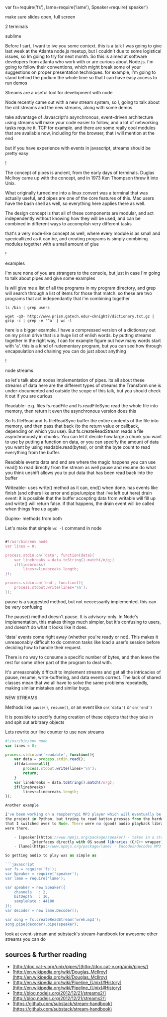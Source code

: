 var fs=require('fs'), lame=require('lame'), Speaker=require('speaker')

make sure slides open, full screen

2 terminals

sublime

Before I sart, I want to ive you some context. this is a talk I was going to give last week
at the Atlanta node.js meetup, but i couldn't due to some logistical issues, so Im going
to try for next month. So this is aimed at software developers from atlanta who work with
or are curious about Node.js. I'm going to follow their conventions, which might break some
of your suggestions on proper presentation techniques. for example, I'm going to stand behind
the podium the whole time so that I can have easy access to run demos

Streams
are a useful tool for development with node

Node recently came out with a new stream system, so I, going to talk about the old streams
and the new streams, along with some demos

take advantage of Javascript's asynchronous, event-driven architecture
using streams will make your code easier to follow, and a lot of networking tasks
require it. TCP for example. and there are some really cool modules that are available
now, including for the browser, that i will mention at the end


but if you have experience with events in javascript, streams should be pretty easy

!

The concept of pipes is ancient, from the early days of terminals. Duglas McIlroy
came up with the concept, and in 1973 Ken Thompson threw it into Unix.

What originally turned me into a linux convert was a terminal that was actually
useful, and pipes are one of the core features of this. Mac users have the bash
shell as well, so everything here applies there as well.

The design concept is that all of these components are modular, and act
independently without knowing how they will be used, and  can be combined
in different ways to accomplish very different tasks

that's a very node-like concept as well, where every module is as small and specicallized
as it can be, and creating programs is simply combining modules together with a small amount
of glue

!

examples

I'm sure none of you are strangers to the console, but just in case I'm going to talk about pipes
and give some examples

ls will give me a list of all the programs in my program directory, and grep will search through a
list of items for those that match. so these are two programs that act independantly that i'm
combining together

    ls /bin | grep users

    wget -qO- http://www.prism.gatech.edu/~cknight7/dictionary.txt.gz | gzip -c | grep -e '^a' | wc -l 

here is a bigger example. I have a compressed version of a dictionary out on my prism drive that is a 
huge list of enlish words. by putting streams together in the right way, I can for example figure out
how many words start with 'a'. this is a kind of rudementary program, but you can see how through
encapsulation and chaining you can do just about anything

!

node streams

so let's talk about nodes implementation of pipes.
its all about these streams of data
here are the different types of streams
the Transform one is under-documented and outside the scope of this talk, but you should check it
out if you are curious

Readable- e.g. files
fs.readFile and fs.readFileSync read the whole file into memory, then return it
even the asynchronous version does this

So fs.fileRead and fs.fileReadSync buffer the entire contents of the file into memory, and then pass that
back (to the return value or callback, depending on which you use). But fs.createReadStream reads a file
asynchronously in chunks. You can let it decide how large a chunk you want to use by putting a function
on data, or you can specify the amount of data you want by using readable.read(bytes), or omit the byte
count to read everything from the buffer. 

Readable
events data and end are where the magic happens
you can use read() to read directly from the stream as well
pause and resume do what you think
unshift allows you to put data that has been read back into the buffer

Writeable-
uses write() method as it can, end() when done.
has events like finish (and others like error and pipe/unpipe that i've left out here)
drain event: it is possible that the buffer accepting data from writable will fill up
and write() will return false. if that happens, the drain event will be called when things
free up again

Duplex- methods from both 


Let's make that simple `wc -l` command in node

```javascript

#!/usr/bin/env node
var lines = 0;

process.stdin.on('data', function(data){
    var linebreaks = data.toString().match(/n/g;)
    if(linebreaks)
        lines+=linebreaks.length;
});

process.stdin.on('end', function(){
    process.stdout.write(lines+'\n');
});

```


pause is a suggested method, but not neccessarily implemented. this can be very confusing


The pause() method doesn't pause. It is advisory-only. In Node's implementation,
this makes things much simpler, but it's confusing to users, and doesn't do what it looks like it does.

'data' events come right away (whether you're ready or not). This makes it unreasonably difficult
to do common tasks like load a user's session before deciding how to handle their request.

There is no way to consume a specific number of bytes, and then leave the rest for some other part
of the program to deal with.

It's unreasonably difficult to implement streams and get all the intricacies of pause, resume,
write-buffering, and data events correct. The lack of shared classes mean that we all have to
solve the same problems repeatedly, making similar mistakes and similar bugs.


NEW STREAMS

Methods like `pause()`, `resume()`, or an event like `on('data')` or `on('end')`

It is possible to specify during creation of these objects that they take in and spit out
arbitrary objects

Lets rewrite our line counter to use new streams

```javascript
#!/usr/bin/env node
var lines = 0;

process.stdin.on('readable', function(){
    var data = process.stdin.read();
    if(data===null){
        process.stdout.write(lines+'\n');
        return;
    }
    var linebreaks = data.toString().match(/n/g);
    if(linebreaks)
        lines+=linebreaks.length;
});

Another example

I've been working on a raspberrypi MP3 player which will eventually be embedded in my car. I orginally started
the project in Python, but trying to read button presses from the hardware and alter playback became such a headache
that I switched over to Node. There were no (good) audio playback libraries on NPM, but all the low-level requirements
were there.

    - [speaker](https://www.npmjs.org/package/speaker) - takes in a stream of PCM audio data and plays it through the speakers.
            Interfaces directly with OS sound libraries (C/C++ wrapper)
    - [lame](https://www.npmjs.org/package/lame) - Encodes/decodes MP3's to/from raw PCM formats. (C/C++ wrapper)

So getting audio to play was as simple as

```javascript
var fs = require('fs');
var Speaker = require('speaker');
var lame = require('lame');

var speaker = new Speaker({
    channels   : 2,
    bitDepth   : 16,
    sampleRate : 44100 
});
var decoder = new lame.Decoder();

var song = fs.createReadStream('wrek.mp3');
song.pipe(decoder).pipe(speaker);
```


look at event-stream
and substack's stream-handbook for awesome other streams you can do



sources & further reading
--------------------------

- [http://doc.cat-v.org/unix/pipes/](http://doc.cat-v.org/unix/pipes/)
- [http://en.wikipedia.org/wiki/Douglas_McIlroy](http://en.wikipedia.org/wiki/Douglas_McIlroy)
- [http://en.wikipedia.org/wiki/Pipeline_(Unix)#History](http://en.wikipedia.org/wiki/Pipeline_(Unix)#History)
- [http://blog.nodejs.org/2012/12/21/streams2/](http://blog.nodejs.org/2012/12/21/streams2/)
- [https://github.com/substack/stream-handbook](https://github.com/substack/stream-handbook)